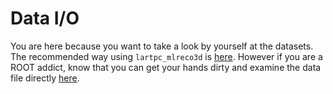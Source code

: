 # Data I/O

You are here because you want to take a look by yourself at the datasets.
The recommended way using `lartpc_mlreco3d` is [here](./Data1.md). However
if you are a ROOT addict, know that you can get your hands dirty and examine
the data file directly [here](./Data2.md).